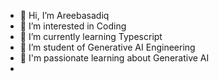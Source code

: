 - 👋 Hi, I’m Areebasadiq
- 👀 I’m interested in Coding 
- 🌱 I’m currently learning Typescript
- 💞️ I’m student of Generative AI Engineering
- 🌟 I'm passionate learning about Generative AI
- 
  

<!---
Areebasadiq6/Areebasadiq6 is a ✨ special ✨ repository because its `README.md` (this file) appears on your GitHub profile.
You can click the Preview link to take a look at your changes.
--->
